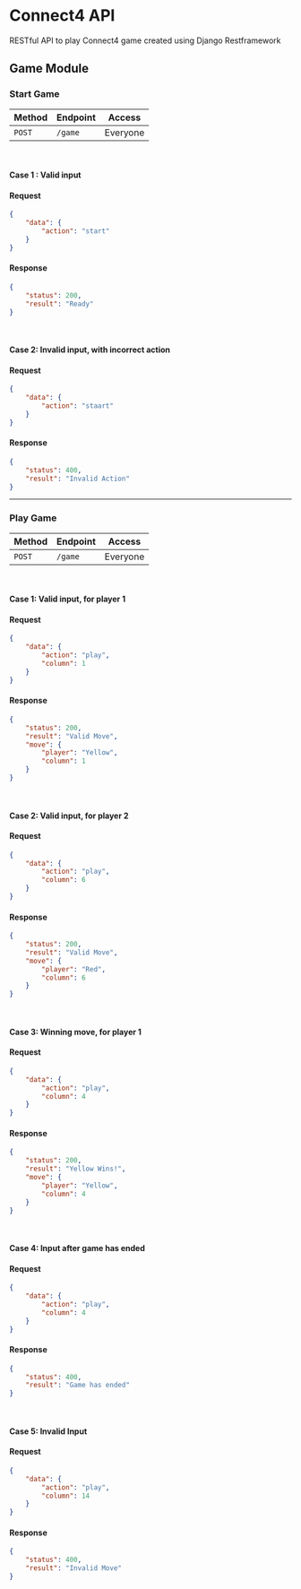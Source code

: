 # Connect4 API

RESTful API to play Connect4 game created using Django Restframework
<br />

## Game Module

### Start Game

| Method | Endpoint  | Access |
|--|--|--|
| `POST` | `/game` | Everyone |
<br />

#### Case 1 : Valid input

#### Request

```json
{
    "data": {
        "action": "start"
    }
}
```
#### Response

```json
{
    "status": 200,
    "result": "Ready"
}
```
<br />

#### Case 2: Invalid input, with incorrect action

#### Request

```json
{
    "data": {
        "action": "staart"
    }
}
```
#### Response

```json
{
    "status": 400,
    "result": "Invalid Action"
}
```
---
### Play Game
| Method | Endpoint  | Access |
|--|--|--|
| `POST` | `/game` | Everyone |
<br />

#### Case 1: Valid input, for player 1

#### Request

```json
{
    "data": {
        "action": "play",
        "column": 1
    }
}
```
#### Response

```json
{
    "status": 200,
    "result": "Valid Move",
    "move": {
        "player": "Yellow",
        "column": 1
    }
}
```
<br />

#### Case 2: Valid input, for player 2

#### Request

```json
{
    "data": {
        "action": "play",
        "column": 6
    }
}
```
#### Response

```json
{
    "status": 200,
    "result": "Valid Move",
    "move": {
        "player": "Red",
        "column": 6
    }
}
```
<br />

#### Case 3: Winning move, for player 1

#### Request

```json
{
    "data": {
        "action": "play",
        "column": 4
    }
}
```
#### Response

```json
{
    "status": 200,
    "result": "Yellow Wins!",
    "move": {
        "player": "Yellow",
        "column": 4
    }
}
```
<br />

#### Case 4: Input after game has ended

#### Request

```json
{
    "data": {
        "action": "play",
        "column": 4
    }
}
```
#### Response

```json
{
    "status": 400,
    "result": "Game has ended"
}
```
<br />

#### Case 5: Invalid Input

#### Request

```json
{
    "data": {
        "action": "play",
        "column": 14
    }
}
```
#### Response

```json
{
    "status": 400,
    "result": "Invalid Move"
}
```
<br />
